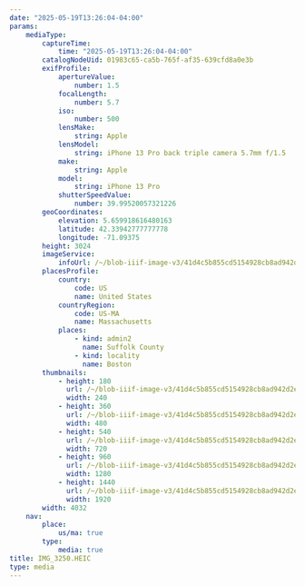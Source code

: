 ```yaml
---
date: "2025-05-19T13:26:04-04:00"
params:
    mediaType:
        captureTime:
            time: "2025-05-19T13:26:04-04:00"
        catalogNodeUid: 01983c65-ca5b-765f-af35-639cfd8a0e3b
        exifProfile:
            apertureValue:
                number: 1.5
            focalLength:
                number: 5.7
            iso:
                number: 500
            lensMake:
                string: Apple
            lensModel:
                string: iPhone 13 Pro back triple camera 5.7mm f/1.5
            make:
                string: Apple
            model:
                string: iPhone 13 Pro
            shutterSpeedValue:
                number: 39.99520057321226
        geoCoordinates:
            elevation: 5.659918616480163
            latitude: 42.33942777777778
            longitude: -71.09375
        height: 3024
        imageService:
            infoUrl: /~/blob-iiif-image-v3/41d4c5b855cd5154928cb8ad942d2e2e46ac233119f6cab63a37b7860571aab8/info.json
        placesProfile:
            country:
                code: US
                name: United States
            countryRegion:
                code: US-MA
                name: Massachusetts
            places:
                - kind: admin2
                  name: Suffolk County
                - kind: locality
                  name: Boston
        thumbnails:
            - height: 180
              url: /~/blob-iiif-image-v3/41d4c5b855cd5154928cb8ad942d2e2e46ac233119f6cab63a37b7860571aab8/full/240%2C180/0/default.jpg
              width: 240
            - height: 360
              url: /~/blob-iiif-image-v3/41d4c5b855cd5154928cb8ad942d2e2e46ac233119f6cab63a37b7860571aab8/full/480%2C360/0/default.jpg
              width: 480
            - height: 540
              url: /~/blob-iiif-image-v3/41d4c5b855cd5154928cb8ad942d2e2e46ac233119f6cab63a37b7860571aab8/full/720%2C540/0/default.jpg
              width: 720
            - height: 960
              url: /~/blob-iiif-image-v3/41d4c5b855cd5154928cb8ad942d2e2e46ac233119f6cab63a37b7860571aab8/full/1280%2C960/0/default.jpg
              width: 1280
            - height: 1440
              url: /~/blob-iiif-image-v3/41d4c5b855cd5154928cb8ad942d2e2e46ac233119f6cab63a37b7860571aab8/full/1920%2C1440/0/default.jpg
              width: 1920
        width: 4032
    nav:
        place:
            us/ma: true
        type:
            media: true
title: IMG_3250.HEIC
type: media
---
```


